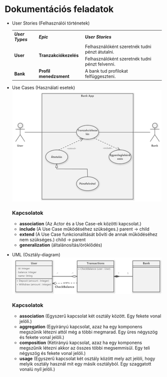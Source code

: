 # Dokumentációs feladatok

- User Stories (Felhasználói történetek)
              <table>
                <tr>
                  <th><b><i>User Types</i></b></th>
                  <th><b><i>Epic</i></b></th>
                  <th><b><i>User Stories</i></b></th>
                </tr>
                <tr>
                  <td rowspan="2"><b>User</b></td>
                  <td rowspan="2"><b>Tranzakciókezelés</b></td>
                  <td>Felhasználóként szeretnék tudni pénzt átutalni.</td>
                </tr>
                <tr>
                  <td>Felhasználóként szeretnék tudni pénzt felvenni.</td>
                </tr>
                <tr>
                  <td><b>Bank</b></td>
                  <td><b>Profil menedzsment</b></td>
                  <td>A bank tud profilokat felfüggeszteni.</td>
                </tr>
              </table>
              
- Use Cases (Használati esetek)
    ![usecases](usecase.png)
    ### Kapcsolatok
    * **association** (Az Actor és a Use Case-ek közötti kapcsolat.)
    * **include** (A Use Case működéséhez szükséges.) parent -> child
    * **extend** (A Use Case funkcionalitását bővíti de annak működéséhez nem szükséges.) child -> parent
    * **generalization** (általánosítás/öröklődés)
    
- UML (Osztály-diagram)
    ![uml](UML.png)
    ### Kapcsolatok
    * **association** (Egyszerű kapcsolat két osztály között. Egy fekete vonal jelöli.)
    * **aggregation** (Egyirányú kapcsolat, azaz ha egy komponens megszűnik létezni attól még a többi megmarad. Egy üres négyszög és fekete vonal jelöli.)
    * **composition** (Kétirányú kapcsolat, azaz ha egy komponens megszűnik létezni akkor az összes többi megsemmisül. Egy teli négyszög és fekete vonal jelöli.)
    * **usage** (Egyszerű kapcsolat két osztály között mely azt jelöli, hogy melyik osztály használ mit egy másik osztályból. Egy szaggatott vonalú nyíl jelöli.)
